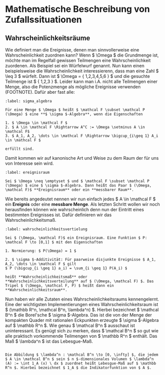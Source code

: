 # Mathematische Beschreibung von Zufallssituationen

## Wahrscheinlichkeitsräume

Wie definiert man die Ereignisse, denen man sinnvollerweise eine Wahrscheinlichkeit zuordnen kann? Wenn $ \Omega $ die Grundmenge ist, möchte man im Regelfall gewissen Teilmengen eine Wahrscheinlichkeit zuordenen. Als Beispiel sei ein Würfelwurf genannt. Nun kann einen beispielsweise die Wahrscheinlichkeit interessierenn, dass man eine Zahl $ \leq 3 $ würfelt. Dann ist $ \Omega = { 1,2,3,4,5,6 } $ und die gesuchte Teilmenge ist $ { 1,2,3 } $. Leider kann man i.A. nicht alle Teilmengen einer Menge, also die Potenzmenge als mögliche Ereignisse verwenden (FOOTNOTE). Dafür aber fast alle:  


````{prf:definition} Definition ($ \sigma $-Algebra)
:label: sigma_algebra

Für eine Menge $ \Omega $ heißt $ \mathcal F \subset \mathcal P (\Omega) $ eine **$ \sigma $-Algebra**, wenn die Eigenschaften

1. $ \Omega \in \mathcal F $
2. $ A \in \mathcal F \Rightarrow A^C := \Omega \setminus A \in \mathcal F$
3. $ A_1, A_2, \dots \in \mathcal F \Rightarrow \bigcup_{i\geq 1} A_i \in \mathcal F $

erfüllt sind.
````

Damit kommen wir auf kanonische Art und Weise zu dem Raum der für uns von Interesse sein wird.

````{prf:definition} Definition (Ereignisraum, messbarer Raum)
:label: ereignisraum

Sei $ \Omega \neq \emptyset $ und $ \mathcal F \subset \mathcal P (\Omega) $ eine $ \sigma $-Algebra. Dann heißt das Paar $ (\Omega, \mathcal F)$ **Ereignisraum** oder ein **messbarer Raum**.
````

Wie bereits angedeutet nennen wir nun einfach jedes $ A \in \mathcal F $ ein **Ereignis** oder eine **messbare Menge**. Als letzten Schritt wollen wir noch herausfinden können wie wahrscheinlich denn nun der Eintritt eines bestimmten Ereignisses ist. Dafür definieren wir das Wahrscheinlichkeitsmaß.

````{prf:definition} Definition (Wahrscheinlichkeitsverteilung, Wahrscheinlichkeitsmaß)
:label: wahrscheinlichkeitsvertielung

Sei $ (\Omega, \mathcal F)$ ein Ereignisraum. Eine Funktion $ P: \mathcal F \to [0,1] $ mit den Eigenschaften

1. Normierung: $ P(\Omega) = 1 $

2. $ \sigma $-Additivität: Für paarweise disjunkte Ereignisse $ A_1, A_2, \dots \in \mathcal F $ gilt 
$ P (\bigcup_{i \geq 1} a_i) = \sum_{i \geq 1} P(A_i) $

heißt **Wahrscheinlichkeitsmaß** oder **Wahrscheinlichkeitsverteilung** auf $ (\Omega, \mathcal F) $. Das Tripel $ (\Omega, \mathcal F, P) $ heißt dann ein **Wahrscheinlichkeitsraum**.
````

Nun haben wir alle Zutaten eines Wahrscheinlichkeitsraums kennengelernt. Eine der wichtigsten Implementierungen eines Wahrscheinlichkeitsraum ist $ (\mathbb R^n, \mathcal B^n, \lambda^n) $. Hierbei bezeichnet $ \mathcal B^n $ die Borel'sche $ \sigma $-Algebra. Das ist die von der Menge der kompakten Quader mit rationalen Eckpunkten erzeugte $ \sigma $-Algebra auf $ \mathbb R^n $. Wie genau $ \mathcal B^n $ ausschaut ist uninteressant. Es genügt sich zu merken, dass $ \mathcal B^n $ so gut wie alle praktisch vorkommende Teilmengen von $ \mathbb R^n $ enthält. Das Maß $ \lambda^n $ ist das Lebesgue-Maß.

````{prf:definition} Definition (Lebesgue-Maß)

Die Abbildung $ \lambda^n : \mathcal B^n \to [0, \infty] $, die jedem $ A \in \mathcal B^n $ sein $ n $-dimensionales Volumen $ \lambda^n (A) := \int 1_A (x) \ dx $ zuordnet heißt Lebesgue-Maß auf $ \mathbb R^n $. Hierbei bezeichnet $ 1_A $ die Indikatorfunktion von $ A $.

````